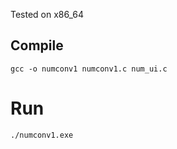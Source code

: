 Tested on x86_64

## Compile

```
gcc -o numconv1 numconv1.c num_ui.c
```

# Run

```
./numconv1.exe
```
